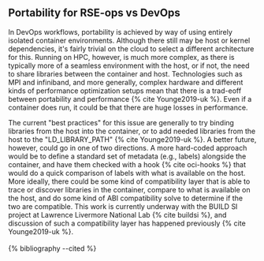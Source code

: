 ## Portability for RSE-ops vs DevOps

In DevOps workflows, portability is achieved by way of using entirely
isolated container environments. Although there still may be host or
kernel dependencies, it's fairly trivial on the cloud to select a
different architecture for this. Running on HPC, however, is much more
complex, as there is typically more of a seamless environment with the
host, or if not, the need to share libraries between the container and
host. Technologies such as MPI and infiniband, and more generally,
complex hardware and different kinds of performance optimization setups
mean that there is a trad-eoff between portability and performance
{% cite Younge2019-uk %}. Even if a container does run, it could be that there
are huge losses in performance.

The current \"best practices\" for this issue are generally to try
binding libraries from the host into the container, or to add needed
libraries from the host to the "LD_LIBRARY_PATH" {% cite Younge2019-uk %}. A
better future, however, could go in one of two directions. A more
hard-coded approach would be to define a standard set of metadata (e.g.,
labels) alongside the container, and have them checked with a hook
{% cite oci-hooks %} that would do a quick comparison of labels with what is
available on the host. More ideally, there could be some kind of
compatibility layer that is able to trace or discover libraries in the
container, compare to what is available on the host, and do some kind of
ABI compatibility solve to determine if the two are compatible. This
work is currently underway with the BUILD SI project at Lawrence
Livermore National Lab {% cite buildsi %}, and discussion of such a
compatibility layer has happened previously {% cite Younge2019-uk %}.
<br><br>
{% bibliography --cited %}